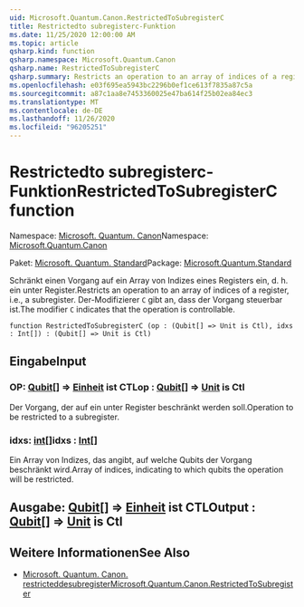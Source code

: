 ```yaml
---
uid: Microsoft.Quantum.Canon.RestrictedToSubregisterC
title: Restrictedto subregisterc-Funktion
ms.date: 11/25/2020 12:00:00 AM
ms.topic: article
qsharp.kind: function
qsharp.namespace: Microsoft.Quantum.Canon
qsharp.name: RestrictedToSubregisterC
qsharp.summary: Restricts an operation to an array of indices of a register, i.e., a subregister. The modifier `C` indicates that the operation is controllable.
ms.openlocfilehash: e03f695ea5943bc2296b0ef1ce613f7835a87c5a
ms.sourcegitcommit: a87c1aa8e7453360025e47ba614f25b02ea84ec3
ms.translationtype: MT
ms.contentlocale: de-DE
ms.lasthandoff: 11/26/2020
ms.locfileid: "96205251"
---
```

# <a name="restrictedtosubregisterc-function"></a><span data-ttu-id="9ea8a-102">Restrictedto subregisterc-Funktion</span><span class="sxs-lookup"><span data-stu-id="9ea8a-102">RestrictedToSubregisterC function</span></span>

<span data-ttu-id="9ea8a-103">Namespace: [Microsoft. Quantum. Canon](xref:Microsoft.Quantum.Canon)</span><span class="sxs-lookup"><span data-stu-id="9ea8a-103">Namespace: [Microsoft.Quantum.Canon](xref:Microsoft.Quantum.Canon)</span></span>

<span data-ttu-id="9ea8a-104">Paket: [Microsoft. Quantum. Standard](https://nuget.org/packages/Microsoft.Quantum.Standard)</span><span class="sxs-lookup"><span data-stu-id="9ea8a-104">Package: [Microsoft.Quantum.Standard](https://nuget.org/packages/Microsoft.Quantum.Standard)</span></span>


<span data-ttu-id="9ea8a-105">Schränkt einen Vorgang auf ein Array von Indizes eines Registers ein, d. h. ein unter Register.</span><span class="sxs-lookup"><span data-stu-id="9ea8a-105">Restricts an operation to an array of indices of a register, i.e., a subregister.</span></span>
<span data-ttu-id="9ea8a-106">Der-Modifizierer `C` gibt an, dass der Vorgang steuerbar ist.</span><span class="sxs-lookup"><span data-stu-id="9ea8a-106">The modifier `C` indicates that the operation is controllable.</span></span>

```qsharp
function RestrictedToSubregisterC (op : (Qubit[] => Unit is Ctl), idxs : Int[]) : (Qubit[] => Unit is Ctl)
```


## <a name="input"></a><span data-ttu-id="9ea8a-107">Eingabe</span><span class="sxs-lookup"><span data-stu-id="9ea8a-107">Input</span></span>

### <a name="op--qubit--unit--is-ctl"></a><span data-ttu-id="9ea8a-108">OP: [Qubit](xref:microsoft.quantum.lang-ref.qubit)[] => [Einheit](xref:microsoft.quantum.lang-ref.unit)  ist CTL</span><span class="sxs-lookup"><span data-stu-id="9ea8a-108">op : [Qubit](xref:microsoft.quantum.lang-ref.qubit)[] => [Unit](xref:microsoft.quantum.lang-ref.unit)  is Ctl</span></span>

<span data-ttu-id="9ea8a-109">Der Vorgang, der auf ein unter Register beschränkt werden soll.</span><span class="sxs-lookup"><span data-stu-id="9ea8a-109">Operation to be restricted to a subregister.</span></span>


### <a name="idxs--int"></a><span data-ttu-id="9ea8a-110">idxs: [int](xref:microsoft.quantum.lang-ref.int)[]</span><span class="sxs-lookup"><span data-stu-id="9ea8a-110">idxs : [Int](xref:microsoft.quantum.lang-ref.int)[]</span></span>

<span data-ttu-id="9ea8a-111">Ein Array von Indizes, das angibt, auf welche Qubits der Vorgang beschränkt wird.</span><span class="sxs-lookup"><span data-stu-id="9ea8a-111">Array of indices, indicating to which qubits the operation will be restricted.</span></span>



## <a name="output--qubit--unit--is-ctl"></a><span data-ttu-id="9ea8a-112">Ausgabe: [Qubit](xref:microsoft.quantum.lang-ref.qubit)[] => [Einheit](xref:microsoft.quantum.lang-ref.unit)  ist CTL</span><span class="sxs-lookup"><span data-stu-id="9ea8a-112">Output : [Qubit](xref:microsoft.quantum.lang-ref.qubit)[] => [Unit](xref:microsoft.quantum.lang-ref.unit)  is Ctl</span></span>



## <a name="see-also"></a><span data-ttu-id="9ea8a-113">Weitere Informationen</span><span class="sxs-lookup"><span data-stu-id="9ea8a-113">See Also</span></span>

- [<span data-ttu-id="9ea8a-114">Microsoft. Quantum. Canon. restricteddesubregister</span><span class="sxs-lookup"><span data-stu-id="9ea8a-114">Microsoft.Quantum.Canon.RestrictedToSubregister</span></span>](xref:Microsoft.Quantum.Canon.RestrictedToSubregister)